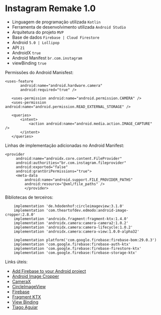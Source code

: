 # Instagram Remake 1.0
 
* Linguagem de programação utilizada ```Kotlin```
* Ferramenta de desenvolvimento utilizada ```Android Studio```
* Arquitetura do projeto ```MVP```
* Base de dados ```Firebase | Cloud Firestore```
* Android ```5.0 | Lollipop```
* API ```21```
* AndroidX ```true```
* Android Manifest ```br.com.instagram```
* viewBinding ```true```

Permissões do Android Manisfest:
 ```
 <uses-feature
        android:name="android.hardware.camera"
        android:required="true" />

    <uses-permission android:name="android.permission.CAMERA" />
    <uses-permission android:name="android.permission.READ_EXTERNAL_STORAGE" />

    <queries>
        <intent>
            <action android:name="android.media.action.IMAGE_CAPTURE" />
        </intent>
    </queries>
 ```
 
 Linhas de implementação adicionadas no Android Manifest:
 ```
 <provider
      android:name="androidx.core.content.FileProvider"
      android:authorities="br.com.instagram.fileprovider"
      android:exported="false"
      android:grantUriPermissions="true">
      <meta-data
          android:name="android.support.FILE_PROVIDER_PATHS"
          android:resource="@xml/file_paths" />
          </provider> 
 ```
 
Bibliotecas de terceiros:

```
    implementation 'de.hdodenhof:circleimageview:3.1.0'
    implementation 'com.theartofdev.edmodo:android-image-cropper:2.8.0'
    implementation 'androidx.fragment:fragment-ktx:1.4.0'
    implementation 'androidx.camera:camera-camera2:1.0.2'
    implementation 'androidx.camera:camera-lifecycle:1.0.2'
    implementation 'androidx.camera:camera-view:1.0.0-alpha32'

    implementation platform('com.google.firebase:firebase-bom:29.0.3')
    implementation 'com.google.firebase:firebase-auth-ktx'
    implementation 'com.google.firebase:firebase-firestore-ktx'
    implementation 'com.google.firebase:firebase-storage-ktx'
```

 Links úteis:
 * [Add Firebase to your Android project](https://firebase.google.com/docs/android/setup?authuser=0)
 * [Android Image Cropper](https://github.com/ArthurHub/Android-Image-Cropper)
 * [CameraX](https://developer.android.com/jetpack/androidx/releases/camera?hl=pt-br)
 * [CircleImageView](https://github.com/hdodenhof/CircleImageView)
 * [Firebase](https://firebase.google.com/)
 * [Fragment KTX](https://developer.android.com/kotlin/ktx?gclid=Cj0KCQiAqvaNBhDLARIsAH1Pq522ar-HUgnXuNtnt3ZwTPcD0Rx-9OOMLDkJawhcvMJs5q29mUeDVncaAq9ZEALw_wcB&gclsrc=aw.ds)
 * [View Binding](https://developer.android.com/topic/libraries/view-binding#kotlin)
 * [Tiago Aguiar](https://tiagoaguiar.co/)
